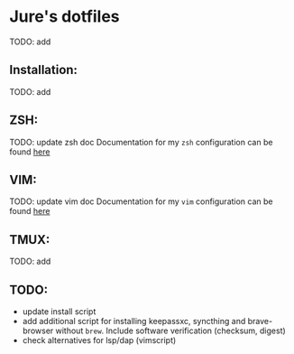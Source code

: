 # Jure's dotfiles

TODO: add

## Installation:

TODO: add

## ZSH:

TODO: update zsh doc
Documentation for my `zsh` configuration can be found [here](https://github.com/jglasovic/dotfiles/blob/master/.zsh/README.md)


## VIM:
TODO: update vim doc
Documentation for my `vim` configuration can be found [here](https://github.com/jglasovic/dotfiles/blob/master/.vim/README.md)

## TMUX:

TODO: add

## TODO:
 - update install script
 - add additional script for installing keepassxc, syncthing and brave-browser without `brew`.
   Include software verification (checksum, digest)
 - check alternatives for lsp/dap (vimscript)
